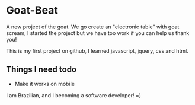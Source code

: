 # Goat-Beat

A new project of the goat. We go create an "electronic table" with goat scream, I started the project but we have too work if you can help us thank you!

This is my first project on github, I learned javascript, jquery, css and html.

## Things I need todo
* Make it works on mobile


I am Brazilian, and I becoming a software developer! =)
